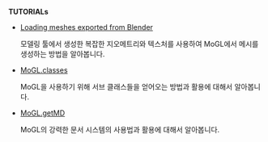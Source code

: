 **TUTORIALs**

* [Loading meshes exported from Blender](LoadingMeshes.md)

    모델링 툴에서 생성한 복잡한 지오메트리와 텍스처를 사용하여 MoGL에서 메시를 생성하는 방법을 알아봅니다.

* [MoGL.classes](MoGL.classes.md)

    MoGL을 사용하기 위해 서브 클래스들을 얻어오는 방법과 활용에 대해서 알아봅니다.

* [MoGL.getMD](MoGL.getMD.md)

    MoGL의 강력한 문서 시스템의 사용법과 활용에 대해서 알아봅니다.